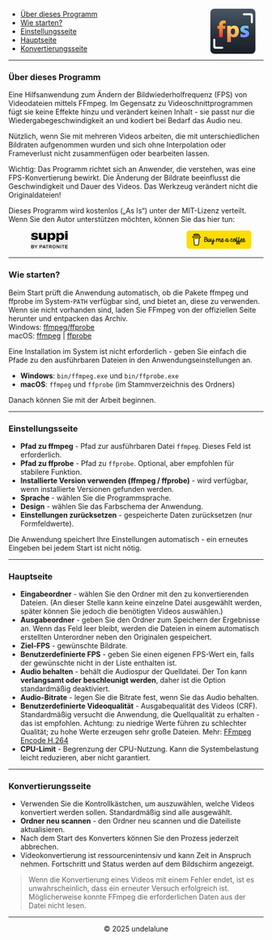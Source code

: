 <img src="logo.png" style="border-radius: 8px; float: right; margin-right:16px; margin-top:12px; height: 89px;" alt="Free FPS Logo" />

- [Über dieses Programm](#about-this-tool)
- [Wie starten?](#how-to-start)
- [Einstellungsseite](#settings-page)
- [Hauptseite](#main-page)
- [Konvertierungsseite](#processing-page)

---

<a id="about-this-tool"></a>
### Über dieses Programm

Eine Hilfsanwendung zum Ändern der Bildwiederholfrequenz (FPS) von Videodateien mittels FFmpeg. Im Gegensatz zu Videoschnittprogrammen fügt sie keine Effekte hinzu und verändert keinen Inhalt - sie passt nur die Wiedergabegeschwindigkeit an und kodiert bei Bedarf das Audio neu.

Nützlich, wenn Sie mit mehreren Videos arbeiten, die mit unterschiedlichen Bildraten aufgenommen wurden und sich ohne Interpolation oder Frameverlust nicht zusammenfügen oder bearbeiten lassen.

Wichtig:
Das Programm richtet sich an Anwender, die verstehen, was eine FPS-Konvertierung bewirkt. Die Änderung der Bildrate beeinflusst die Geschwindigkeit und Dauer des Videos. Das Werkzeug verändert nicht die Originaldateien!

Dieses Programm wird kostenlos („As Is“) unter der MIT-Lizenz verteilt.
Wenn Sie den Autor unterstützen möchten, können Sie das hier tun:

<a href="https://buymeacoffee.com/undelalune" target="_blank" rel="noopener" title="Go to buymeacoffee.com">
<img src="bmc-logo.svg" style="float: right; margin-right:24px; height: 36px; " alt="bmc Logo" />
</a>

<a href="https://suppi.pl/undelalune" target="_blank" rel="noopener" title="Go to suppi.pl">
<img src="suppi-logo.svg" style="margin-left:44px; height: 36px; " alt="suppi Logo" />
</a>

<br>

---

<a id="how-to-start"></a>
### Wie starten?

Beim Start prüft die Anwendung automatisch, ob die Pakete ffmpeg und ffprobe im System-`PATH` verfügbar sind, und bietet an, diese zu verwenden.
Wenn sie nicht vorhanden sind, laden Sie FFmpeg von der offiziellen Seite herunter und entpacken das Archiv.<br>
Windows: <a href="https://www.gyan.dev/ffmpeg/builds/ffmpeg-release-essentials.zip" target="_blank" rel="noopener" title="Download ffmpeg/ffprobe archive">ffmpeg/ffprobe</a><br>
macOS: <a href="https://evermeet.cx/ffmpeg/ffmpeg-8.0.zip" target="_blank" rel="noopener" title="Download ffmpeg">ffmpeg</a> |
<a href="https://evermeet.cx/ffmpeg/ffprobe-8.0.zip" target="_blank" rel="noopener" title="Download ffprobe archive">ffprobe</a>

Eine Installation im System ist nicht erforderlich - geben Sie einfach die Pfade zu den ausführbaren Dateien in den Anwendungseinstellungen an.

- **Windows**: `bin/ffmpeg.exe` und `bin/ffprobe.exe`
- **macOS**: `ffmpeg` und `ffprobe` (im Stammverzeichnis des Ordners)

Danach können Sie mit der Arbeit beginnen.

---

<a id="settings-page"></a>
### Einstellungsseite

- **Pfad zu ffmpeg** - Pfad zur ausführbaren Datei `ffmpeg`. Dieses Feld ist erforderlich.
- **Pfad zu ffprobe** - Pfad zu `ffprobe`. Optional, aber empfohlen für stabilere Funktion.
- **Installierte Version verwenden (ffmpeg / ffprobe)** - wird verfügbar, wenn installierte Versionen gefunden werden.
- **Sprache** - wählen Sie die Programmsprache.
- **Design** - wählen Sie das Farbschema der Anwendung.
- **Einstellungen zurücksetzen** - gespeicherte Daten zurücksetzen (nur Formfeldwerte).

Die Anwendung speichert Ihre Einstellungen automatisch - ein erneutes Eingeben bei jedem Start ist nicht nötig.

---

<a id="main-page"></a>
### Hauptseite

- **Eingabeordner** - wählen Sie den Ordner mit den zu konvertierenden Dateien. (An dieser Stelle kann keine einzelne Datei ausgewählt werden, später können Sie jedoch die benötigten Videos auswählen.)
- **Ausgabeordner** - geben Sie den Ordner zum Speichern der Ergebnisse an. Wenn das Feld leer bleibt, werden die Dateien in einem automatisch erstellten Unterordner neben den Originalen gespeichert.
- **Ziel-FPS** - gewünschte Bildrate.
- **Benutzerdefinierte FPS** - geben Sie einen eigenen FPS-Wert ein, falls der gewünschte nicht in der Liste enthalten ist.
- **Audio behalten** - behält die Audiospur der Quelldatei. Der Ton kann **verlangsamt oder beschleunigt werden**, daher ist die Option standardmäßig deaktiviert.
- **Audio-Bitrate** - legen Sie die Bitrate fest, wenn Sie das Audio behalten.
- **Benutzerdefinierte Videoqualität** - Ausgabequalität des Videos (CRF). Standardmäßig versucht die Anwendung, die Quellqualität zu erhalten - das ist empfohlen.
  Achtung: zu niedrige Werte führen zu schlechter Qualität; zu hohe Werte erzeugen sehr große Dateien. Mehr: [FFmpeg Encode H.264](https://trac.ffmpeg.org/wiki/Encode/H.264)
- **CPU-Limit** - Begrenzung der CPU-Nutzung. Kann die Systembelastung leicht reduzieren, aber nicht garantiert.

---

<a id="processing-page"></a>
### Konvertierungsseite

- Verwenden Sie die Kontrollkästchen, um auszuwählen, welche Videos konvertiert werden sollen. Standardmäßig sind alle ausgewählt.
- **Ordner neu scannen** - den Ordner neu scannen und die Dateiliste aktualisieren.
- Nach dem Start des Konverters können Sie den Prozess jederzeit abbrechen.
- Videokonvertierung ist ressourcenintensiv und kann Zeit in Anspruch nehmen. Fortschritt und Status werden auf dem Bildschirm angezeigt.

> Wenn die Konvertierung eines Videos mit einem Fehler endet, ist es unwahrscheinlich, dass ein erneuter Versuch erfolgreich ist.
> Möglicherweise konnte FFmpeg die erforderlichen Daten aus der Datei nicht lesen.

---

<p style="text-align:center;">© 2025 undelalune</p>
